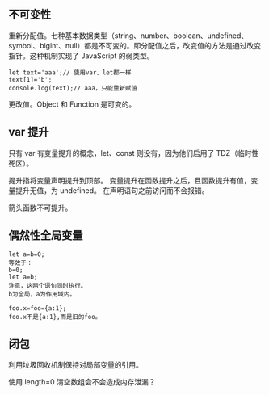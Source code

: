 ## 不可变性
重新分配值。七种基本数据类型（string、number、boolean、undefined、symbol、bigint、null）都是不可变的。即分配值之后，改变值的方法是通过改变指针。这种机制实现了 JavaScript 的弱类型。
```
let text='aaa';// 使用var、let都一样
text[1]='b';
console.log(text);// aaa，只能重新赋值
```

更改值。Object 和 Function 是可变的。

## var 提升
只有 var 有变量提升的概念，let、const 则没有，因为他们启用了 TDZ（临时性死区）。

提升指将变量声明提升到顶部。
变量提升在函数提升之后，且函数提升有值，变量提升无值，为 undefined。
在声明语句之前访问而不会报错。

箭头函数不可提升。

## 偶然性全局变量
```
let a=b=0;
等效于：
b=0;
let a=b;
注意，这两个语句同时执行。
b为全局，a为作用域内。

foo.x=foo={a:1};
foo.x不是{a:1},而是旧的foo。
```

## 闭包
利用垃圾回收机制保持对局部变量的引用。


使用 length=0 清空数组会不会造成内存泄漏？